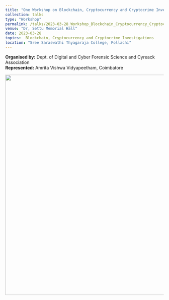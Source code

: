 ```yaml
---
title: "One Workshop on Blockchain, Cryptocurrency and Cryptocrime Investigations"
collection: talks
type: "Workshop"
permalink: /talks/2023-03-28_Workshop_Blockchain_Cryptocurrency_Cryptocrimes
venue: "Dr, Settu Memorial Hall"
date: 2023-03-28
topics:  Blockchain, Cryptocurrency and Cryptocrime Investigations
location: "Sree Saraswathi Thyagaraja College, Pollachi"
---
```


**Organised by:** Dept. of Digital and Cyber Forensic Science and Cyreack Association <br/>
**Represented:** Amrita Vishwa Vidyapeetham, Coimbatore <br/>

<p align="center">
   <img src="https://ramagururadhakrishnan.github.io/images/BCCCI.jpg" width="700" />
</p>
